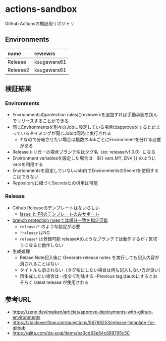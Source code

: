 # actions-sandbox

Github Actionsの検証用リポジトリ

## Environments

name | reviewrs | 
:--- | :---
Release | ksugawara61
Release2 | ksugawara61

## 検証結果

### Environments

- Envrionmentsのprotection rulesにreviewersを追加すれば手動承認を挟んでリリースすることができる
- 同じEnvironmentsを別々のJobに設定している場合はapproveをすると止まっているタイミングが同じJobは同時に実行される
  - ↑なので分岐させたい場合は複数のJobごとにEnvironmentを分ける必要がある
- Releaseトリガーの場合ブランチ名はタグ名（ex: release/v1.0.0）になる
- Environment variablesを設定した場合は　${{ vars.MY_ENV }} のようにvarsを利用する
- Envrionmentsを設定していないJob内でEnvironmentsのSecretを使用するこはできない
- Repositoryに紐づくSecretsとの併用は可能

### Release

- Github Releaseのテンプレートはないらしい
  - [Issue と PRのテンプレートのみサポート](https://docs.github.com/en/communities/using-templates-to-encourage-useful-issues-and-pull-requests/about-issue-and-pull-request-templates)
- [branch protection rulesでは部分一致を指定可能](https://docs.github.com/en/repositories/configuring-branches-and-merges-in-your-repository/defining-the-mergeability-of-pull-requests/managing-a-branch-protection-rule)
  - `release/*` のような設定が必要
  - `^release` はNG
  - `release*` は登録可能 releaseAのようなブランチでは動作するが / 区切りになると動作しない
- 生成処理
  - Relase Note記入後に Generate release notes を実行しても記入内容が消されることはない
  - タイトルも消されない（タグ名にしたい場合は何も記入しない方が良い）
  - 再生成したい場合は一度全て削除する
  -Previous tagはautoにするとおそらく latest release が使用される

## 参考URL

- https://zenn.dev/matken/articles/approve-deployments-with-github-environments
- https://stackoverflow.com/questions/56798253/release-template-for-github
- https://qiita.com/da-sugi/items/ba3cd83e64c689795c50